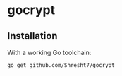 # gocrypt

## Installation

With a working Go toolchain:

```sh
go get github.com/Shresht7/gocrypt
```